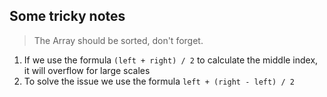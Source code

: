 ## Some tricky notes

> The Array should be sorted, don't forget.

1. If we use the formula `(left + right) / 2` to calculate the middle index, it will overflow for large scales
2. To solve the issue we use the formula `left + (right - left) / 2`
